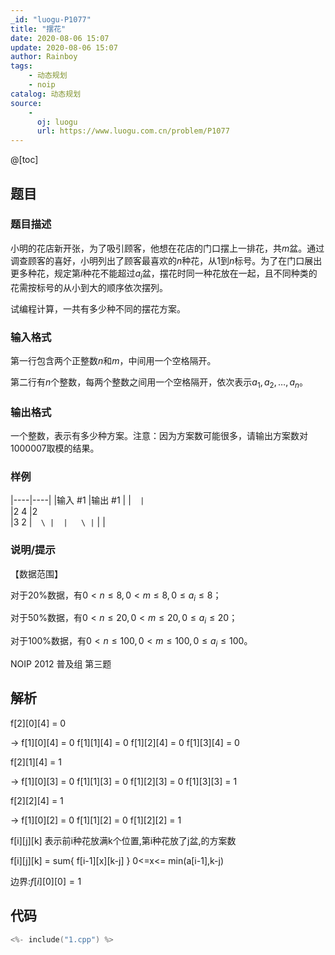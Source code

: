 ```yaml
---
_id: "luogu-P1077"
title: "摆花"
date: 2020-08-06 15:07
update: 2020-08-06 15:07
author: Rainboy
tags:
    - 动态规划
    - noip
catalog: 动态规划
source: 
    - 
      oj: luogu
      url: https://www.luogu.com.cn/problem/P1077
---
```


@[toc]

## 题目



### 题目描述

小明的花店新开张，为了吸引顾客，他想在花店的门口摆上一排花，共$m$盆。通过调查顾客的喜好，小明列出了顾客最喜欢的$n$种花，从$1$到$n$标号。为了在门口展出更多种花，规定第$i$种花不能超过$a_i$盆，摆花时同一种花放在一起，且不同种类的花需按标号的从小到大的顺序依次摆列。

试编程计算，一共有多少种不同的摆花方案。




### 输入格式
第一行包含两个正整数$n$和$m$，中间用一个空格隔开。

第二行有$n$个整数，每两个整数之间用一个空格隔开，依次表示$a_1,a_2,…,a_n$。




### 输出格式

一个整数，表示有多少种方案。注意：因为方案数可能很多，请输出方案数对$1000007$取模的结果。




### 样例

|----|----|
|输入 #1  |输出 #1  |
|```  |```  \
|2 4  |2  \
|3 2  |```  \
|  |   \
|```  |   |



### 说明/提示
【数据范围】

对于20%数据，有$0<n≤8,0<m≤8,0≤a_i≤8$；

对于50%数据，有$0<n≤20,0<m≤20,0≤a_i≤20$；

对于100%数据，有$0<n≤100,0<m≤100,0≤a_i≤100$。



NOIP 2012 普及组 第三题



## 解析


f[2][0][4] = 0

 -> f[1][0][4] = 0
    f[1][1][4] = 0
    f[1][2][4] = 0
    f[1][3][4] = 0

f[2][1][4] = 1

 -> f[1][0][3] = 0
    f[1][1][3] = 0
    f[1][2][3] = 0
    f[1][3][3] = 1

f[2][2][4] = 1

 -> f[1][0][2] = 0
    f[1][1][2] = 0
    f[1][2][2] = 1

f[i][j][k] 表示前i种花放满k个位置,第i种花放了j盆,的方案数

f[i][j][k] =  sum{  f[i-1][x][k-j] } 0<=x<= min(a[i-1],k-j)

边界:$f[i][0][0] = 1$

## 代码

```c
<%- include("1.cpp") %>
```
